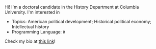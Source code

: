 Hi! I'm a doctoral candidate in the History Department at Columbia University. I'm interested in
- Topics: American political development; Historical political economy; Intellectual history
- Programming Language: `R`

Check my bio at [this link](https://history.columbia.edu/person/oh-seokju/)!
